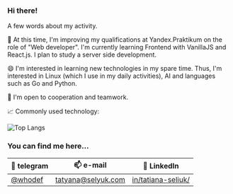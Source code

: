 ### Hi there!

A few words about my activity.

🌱 At this time, I'm improving my qualifications at Yandex.Praktikum on the role of "Web developer". I'm currently learning Frontend with VanillaJS and React.js. I plan to study a server side development.

😄 I'm interested in learning new technologies in my spare time. Thus, I'm interested in Linux (which I use in my daily activities), AI and languages such as Go and Python.

🤝 I'm open to cooperation and teamwork.

📈 Commonly used technology:

![Top Langs](https://github-readme-stats.vercel.app/api/top-langs/?username=whodef&layout=compact)

### You can find me here...

| 📨 telegram    | 📫 e-mail               | 💬 LinkedIn |
| -------------- |:-----------------------:| :-----------:|
| [@whodef](https://t.me/whodef)| tatyana@selyuk.com| [in/tatiana-seliuk/](https://www.linkedin.com/in/tatiana-seliuk/)|



<!-- 
**whodef/whodef** is a ✨ _special_ ✨ repository because its `README.md` (this file) appears on your GitHub profile.

Here are some ideas to get you started:

- 🔭 I’m currently working on ...
- 🌱 I’m currently learning ...
- 👯 I’m looking to collaborate on ...
- 🤔 I’m looking for help with ...
- 💬 Ask me about ...
- 📫 How to reach me: ...
- 😄 Pronouns: ...
- ⚡ Fun fact: ...
-->
